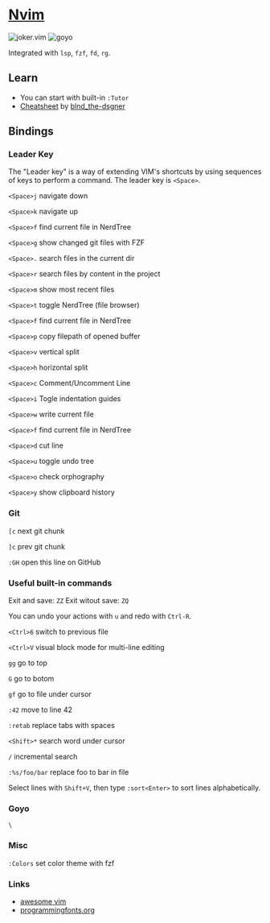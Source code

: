 # [Nvim](https://github.com/ksevelyar/idempotent-desktop/blob/mast../packages/nvim.nix)

![joker.vim](https://i.imgur.com/XFf02K8.png)
![goyo](https://i.imgur.com/nSz4Gg5.png)

Integrated with `lsp`, `fzf`, `fd`, `rg`.

## Learn

- You can start with built-in `:Tutor`
- [Cheatsheet](/vim-cheatsheet-complete.pdf) by [blnd_the-dsgner](https://www.reddit.com/r/vim/comments/czieda/hello_guys_as_promised_here_are_all_cheatsheet)

## Bindings

### Leader Key

The "Leader key" is a way of extending VIM's shortcuts by using sequences of keys to perform a command. The leader key is `<Space>`.

`<Space>j` navigate down

`<Space>k` navigate up

`<Space>f` find current file in NerdTree

`<Space>g` show changed git files with FZF

`<Space>.` search files in the current dir

`<Space>r` search files by content in the project

`<Space>m` show most recent files

`<Space>t` toggle NerdTree (file browser)

`<Space>f` find current file in NerdTree

`<Space>p` copy filepath of opened buffer

`<Space>v` vertical split

`<Space>h` horizontal split

`<Space>c` Comment/Uncomment Line

`<Space>i` Togle indentation guides

`<Space>w` write current file

`<Space>f` find current file in NerdTree

`<Space>d` cut line

`<Space>u` toggle undo tree

`<Space>o` check orphography

`<Space>y` show clipboard history

### Git

`[c` next git chunk

`]c` prev git chunk

`:GH` open this line on GitHub

### Useful built-in commands

Exit and save: `ZZ`
Exit witout save: `ZQ`

You can undo your actions with `u` and redo with `Ctrl-R`.

`<Ctrl>6` switch to previous file

`<Ctrl>V` visual block mode for multi-line editing

`gg` go to top

`G` go to botom

`gf` go to file under cursor

`:42` move to line 42

`:retab` replace tabs with spaces

`<Shift>*` search word under cursor

`/` incremental search

`:%s/foo/bar` replace foo to bar in file

Select lines with `Shift+V`, then type `:sort<Enter>` to sort lines alphabetically.

### Goyo

`\`

### Misc

`:Colors` set color theme with fzf

### Links

- [awesome vim](https://vimawesome.com/)
- [programmingfonts.org](https://www.programmingfonts.org/)
